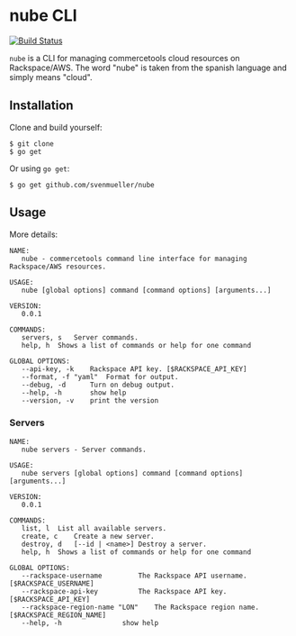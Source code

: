 # nube CLI

[![Build Status](https://travis-ci.org/svenmueller/nube.svg)](https://travis-ci.org/svenmueller/nube.svg?branch=master)

`nube` is a CLI for managing commercetools cloud resources on Rackspace/AWS. The word "nube" is taken from the spanish language and simply means "cloud".

## Installation

Clone and build yourself:

```
$ git clone
$ go get
```

Or using `go get`:

```
$ go get github.com/svenmueller/nube
```

## Usage

More details:

```
NAME:
   nube - commercetools command line interface for managing Rackspace/AWS resources.

USAGE:
   nube [global options] command [command options] [arguments...]

VERSION:
   0.0.1

COMMANDS:
   servers, s	Server commands.
   help, h	Shows a list of commands or help for one command

GLOBAL OPTIONS:
   --api-key, -k 	Rackspace API key. [$RACKSPACE_API_KEY]
   --format, -f "yaml"	Format for output.
   --debug, -d		Turn on debug output.
   --help, -h		show help
   --version, -v	print the version
```

### Servers
```
NAME:
   nube servers - Server commands.

USAGE:
   nube servers [global options] command [command options] [arguments...]

VERSION:
   0.0.1

COMMANDS:
   list, l	List all available servers.
   create, c	Create a new server.
   destroy, d	[--id | <name>] Destroy a server.
   help, h	Shows a list of commands or help for one command

GLOBAL OPTIONS:
   --rackspace-username 		The Rackspace API username. [$RACKSPACE_USERNAME]
   --rackspace-api-key 			The Rackspace API key. [$RACKSPACE_API_KEY]
   --rackspace-region-name "LON"	The Rackspace region name. [$RACKSPACE_REGION_NAME]
   --help, -h				show help
```
